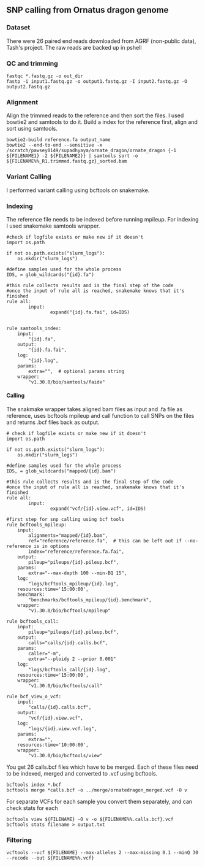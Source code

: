 ## SNP calling from Ornatus dragon genome
### Dataset
There were 26 paired end reads downloaded from AGRF (non-public data), Tash's project. The raw reads are backed up in pshell
### QC and trimming
```
fastqc *.fastq.gz -o out_dir 
fastp -i input1.fastq.gz -o output1.fastq.gz -I input2.fastq.gz -O output2.fastq.gz
```
### Alignment
Align the trimmed reads to the reference and then sort the files. I used bowtie2 and samtools to do it. Build a index for the reference first, align and sort using samtools. 
```
bowtie2-build reference.fa output_name 
bowtie2 --end-to-end --sensitive -x /scratch/pawsey0149/supadhyaya/ornate_dragon/ornate_dragon {-1 ${FILENAME1} -2 ${FILENAME2}} | samtools sort -o ${FILENAME%%_R1.trimmed.fastq.gz}_sorted.bam
```
### Variant Calling
I performed variant calling using bcftools on snakemake.
### Indexing
The reference file needs to be indexed before running mpileup. For indexing I used snakemake samtools wrapper.
```
#check if logfile exists or make new if it doesn't
import os.path

if not os.path.exists("slurm_logs"):
    os.mkdir("slurm_logs")

#define samples used for the whole process
IDS, = glob_wildcards("{id}.fa")

#this rule collects results and is the final step of the code
#once the input of rule all is reached, snakemake knows that it's finished
rule all:
        input:
                expand("{id}.fa.fai", id=IDS)

                                                                                                                                                                                                        
rule samtools_index:
    input:
        "{id}.fa",
    output:
        "{id}.fa.fai",
    log:
        "{id}.log",
    params:
        extra="",  # optional params string
    wrapper:
        "v1.30.0/bio/samtools/faidx" 
```
#### Calling
The snakmake wrapper takes aligned bam files as input and .fa file as reference, uses bcftools mpileup and call function to call SNPs on the files and returns .bcf files back as output. 

```
# check if logfile exists or make new if it doesn't
import os.path

if not os.path.exists("slurm_logs"):
    os.mkdir("slurm_logs")

#define samples used for the whole process
IDS, = glob_wildcards("mapped/{id}.bam")

#this rule collects results and is the final step of the code
#once the input of rule all is reached, snakemake knows that it's finished
rule all:
        input:
                expand("vcf/{id}.view.vcf", id=IDS)

#first step for snp calling using bcf tools
rule bcftools_mpileup:
    input:
        alignments="mapped/{id}.bam",
        ref="reference/reference.fa",  # this can be left out if --no-reference is in options
        index="reference/reference.fa.fai",
    output:
        pileup="pileups/{id}.pileup.bcf",
    params:
        extra="--max-depth 100 --min-BQ 15",
    log:
        "logs/bcftools_mpileup/{id}.log",
    resources:time='15:00:00',
    benchmark:
        "benchmarks/bcftools_mpileup/{id}.benchmark",
    wrapper:
        "v1.30.0/bio/bcftools/mpileup"

rule bcftools_call:
    input:
        pileup="pileups/{id}.pileup.bcf",
    output:
        calls="calls/{id}.calls.bcf",
    params:
        caller="-m",
        extra="--ploidy 2 --prior 0.001"
    log:
        "logs/bcftools_call/{id}.log",
    resources:time='15:00:00',
    wrapper:
        "v1.30.0/bio/bcftools/call"

rule bcf_view_o_vcf:
    input:
        "calls/{id}.calls.bcf",
    output:
        "vcf/{id}.view.vcf",
    log:
        "logs/{id}.view.vcf.log",
    params:
        extra="",
    resources:time='10:00:00',
    wrapper:
        "v1.30.0/bio/bcftools/view"
```

You get 26 calls.bcf files which have to be merged. Each of these files need to be indexed, merged and converted to .vcf using bcftools. 
```
bcftools index *.bcf
bcftools merge *calls.bcf -o ../merge/ornatedragon_merged.vcf -O v
```
For separate VCFs for each sample you convert them separately, and can check stats for each
```
bcftools view ${FILENAME} -O v -o ${FILENAME%%.calls.bcf}.vcf
bcftools stats filename > output.txt
```

### Filtering
``` vcftools --vcf ${FILENAME} --max-alleles 2 --max-missing 0.1 --minQ 30 --recode --out ${FILENAME%%.vcf} ```




